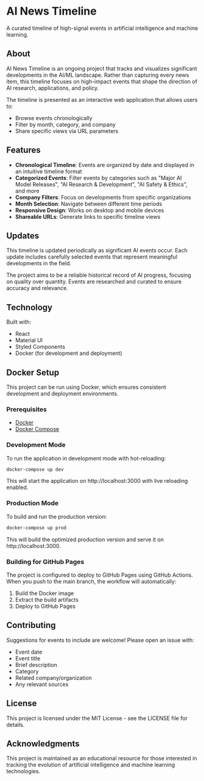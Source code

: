 # AI News Timeline

A curated timeline of high-signal events in artificial intelligence and machine learning.

## About

AI News Timeline is an ongoing project that tracks and visualizes significant developments in the AI/ML landscape. Rather than capturing every news item, this timeline focuses on high-impact events that shape the direction of AI research, applications, and policy.

The timeline is presented as an interactive web application that allows users to:
- Browse events chronologically
- Filter by month, category, and company
- Share specific views via URL parameters

## Features

- **Chronological Timeline**: Events are organized by date and displayed in an intuitive timeline format
- **Categorized Events**: Filter events by categories such as "Major AI Model Releases", "AI Research & Development", "AI Safety & Ethics", and more
- **Company Filters**: Focus on developments from specific organizations
- **Month Selection**: Navigate between different time periods
- **Responsive Design**: Works on desktop and mobile devices
- **Shareable URLs**: Generate links to specific timeline views

## Updates

This timeline is updated periodically as significant AI events occur. Each update includes carefully selected events that represent meaningful developments in the field.

The project aims to be a reliable historical record of AI progress, focusing on quality over quantity. Events are researched and curated to ensure accuracy and relevance.

## Technology

Built with:
- React
- Material UI
- Styled Components
- Docker (for development and deployment)

## Docker Setup

This project can be run using Docker, which ensures consistent development and deployment environments.

### Prerequisites

- [Docker](https://docs.docker.com/get-docker/)
- [Docker Compose](https://docs.docker.com/compose/install/)

### Development Mode

To run the application in development mode with hot-reloading:

```bash
docker-compose up dev
```

This will start the application on http://localhost:3000 with live reloading enabled.

### Production Mode

To build and run the production version:

```bash
docker-compose up prod
```

This will build the optimized production version and serve it on http://localhost:3000.

### Building for GitHub Pages

The project is configured to deploy to GitHub Pages using GitHub Actions. When you push to the main branch, the workflow will automatically:

1. Build the Docker image
2. Extract the build artifacts
3. Deploy to GitHub Pages

## Contributing

Suggestions for events to include are welcome! Please open an issue with:
- Event date
- Event title
- Brief description
- Category
- Related company/organization
- Any relevant sources

## License

This project is licensed under the MIT License - see the LICENSE file for details.

## Acknowledgments

This project is maintained as an educational resource for those interested in tracking the evolution of artificial intelligence and machine learning technologies. 
